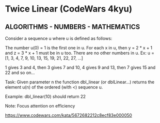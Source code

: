 # Twice Linear (CodeWars 4kyu)
## ALGORITHMS   -   NUMBERS -   MATHEMATICS
Consider a sequence u where u is defined as follows:

The number u(0) = 1 is the first one in u.
For each x in u, then y = 2 * x + 1 and z = 3 * x + 1 must be in u too.
There are no other numbers in u.
Ex: u = [1, 3, 4, 7, 9, 10, 13, 15, 19, 21, 22, 27, ...]

1 gives 3 and 4, then 3 gives 7 and 10, 4 gives 9 and 13, then 7 gives 15 and 22 and so on...

Task: Given parameter n the function dbl_linear (or dblLinear...) returns the element u(n) of the ordered (with <) sequence u.

Example: dbl_linear(10) should return 22

Note: Focus attention on efficiency

https://www.codewars.com/kata/5672682212c8ecf83e000050 